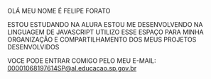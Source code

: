 OLÁ MEU NOME É FELIPE FORATO

ESTOU ESTUDANDO NA ALURA
ESTOU ME DESENVOLVENDO NA LINGUAGEM DE JAVASCRIPT
UTILIZO ESSE ESPAÇO PARA MINHA ORGANIZAÇÃO E COMPARTILHAMENTO DOS MEUS PROJETOS DESENVOLVIDOS

VOCE PODE ENTRAR COMIGO PELO MEU E-MAIL: 00001068197614SP@al.educacao.sp.gov.br
